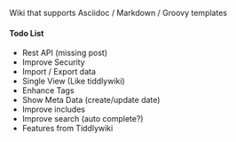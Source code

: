 Wiki that supports Asciidoc / Markdown / Groovy templates

#### Todo List
* Rest API (missing post)
* Improve Security
* Import / Export data
* Single View (Like tiddlywiki)
* Enhance Tags
* Show Meta Data (create/update date)
* Improve includes
* Improve search (auto complete?)
* Features from Tiddlywiki
